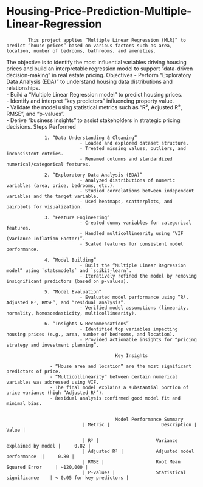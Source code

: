 # Housing-Price-Prediction-Multiple-Linear-Regression
            This project applies “Multiple Linear Regression (MLR)” to predict “house prices” based on various factors such as area, location, number of bedrooms, bathrooms, and amenities.  
The objective is to identify the most influential variables driving housing prices and build an interpretable regression model to support “data-driven decision-making” in real estate pricing.
                                          Objectives
                  - Perform “Exploratory Data Analysis (EDA)” to understand housing data distributions and relationships.  
                  - Build a “Multiple Linear Regression model” to predict housing prices.  
                  - Identify and interpret “key predictors” influencing property value.  
                  - Validate the model using statistical metrics such as “R², Adjusted R², RMSE”, and “p-values”.  
                  - Derive “business insights” to assist stakeholders in strategic pricing decisions.
                                          Steps Performed

                  1. “Data Understanding & Cleaning”  
                               - Loaded and explored dataset structure.  
                               - Treated missing values, outliers, and inconsistent entries.  
                               - Renamed columns and standardized numerical/categorical features.  
              
                  2. “Exploratory Data Analysis (EDA)”  
                               - Analyzed distributions of numeric variables (area, price, bedrooms, etc.).  
                               - Studied correlations between independent variables and the target variable.  
                               - Used heatmaps, scatterplots, and pairplots for visualization.
              
                  3. “Feature Engineering”  
                               - Created dummy variables for categorical features.  
                               - Handled multicollinearity using “VIF (Variance Inflation Factor)”.  
                               - Scaled features for consistent model performance.
              
                  4. “Model Building”  
                               - Built the “Multiple Linear Regression model” using `statsmodels` and `scikit-learn`.  
                               - Iteratively refined the model by removing insignificant predictors (based on p-values).  
              
                  5. “Model Evaluation”  
                               - Evaluated model performance using “R², Adjusted R², RMSE”, and “residual analysis”.  
                               - Verified model assumptions (linearity, normality, homoscedasticity, multicollinearity).  
                            
                  6. “Insights & Recommendations”  
                               - Identified top variables impacting housing prices (e.g., area, number of bedrooms, and location).  
                               - Provided actionable insights for “pricing strategy and investment planning”.
                               
                                            Key Insights
                                            
                    - “House area and location” are the most significant predictors of price.  
                    - “Multicollinearity” between certain numerical variables was addressed using VIF.  
                    - The final model explains a substantial portion of price variance (high “Adjusted R²”).  
                    - Residual analysis confirmed good model fit and minimal bias.


                                            Model Performance Summary
                                | Metric |                   Description |                   Value |

                                | R² |                     Variance explained by model |     0.82 |
                                | Adjusted R² |            Adjusted model performance  |     0.80 |
                                | RMSE |                   Root Mean Squared Error     | ~120,000 |
                                | P-values |               Statistical significance    | < 0.05 for key predictors |

